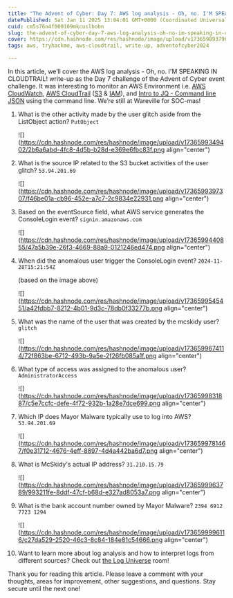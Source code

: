 ```yaml
---
title: "The Advent of Cyber: Day 7: AWS log analysis - Oh, no. I'M SPEAKING IN CLOUDTRAIL! (TryHackMe)"
datePublished: Sat Jan 11 2025 13:04:01 GMT+0000 (Coordinated Universal Time)
cuid: cm5s76n4f000109mkcuslbobn
slug: the-advent-of-cyber-day-7-aws-log-analysis-oh-no-im-speaking-in-cloudtrail-tryhackme
cover: https://cdn.hashnode.com/res/hashnode/image/upload/v1736598937967/6972cecc-cadd-4ae8-bfc0-7b82e375b9fe.png
tags: aws, tryhackme, aws-cloudtrail, write-up, adventofcyber2024

---
```


In this article, we’ll cover the AWS log analysis - Oh, no. I'M SPEAKING IN CLOUDTRAIL! write-up as the Day 7 challenge of the Advent of Cyber event challenge. It was interesting to monitor an AWS Environment i.e. [AWS CloudWatch](https://aws.amazon.com/cloudwatch/), [AWS CloudTrail](https://docs.aws.amazon.com/awscloudtrail/latest/userguide/cloudtrail-user-guide.html) ([S3](https://docs.aws.amazon.com/AmazonS3/latest/userguide/cloudtrail-logging.html) & [IAM](https://docs.aws.amazon.com/awscloudtrail/latest/userguide/security_iam_service-with-iam.html)), and [Intro to JQ - Command line JSON](https://www.baeldung.com/linux/jq-command-json) using the command line. We’re still at Wareville for SOC-mas!

1. What is the other activity made by the user glitch aside from the ListObject action? `PutObject`
    
    ![](https://cdn.hashnode.com/res/hashnode/image/upload/v1736599349402/2b6a6abd-4fc8-4d5b-b28d-e369e6fbc83f.png align="center")
    
2. What is the source IP related to the S3 bucket activities of the user glitch? `53.94.201.69`
    
    ![](https://cdn.hashnode.com/res/hashnode/image/upload/v1736599397307/f46be01a-cb96-452e-a7c7-2c9834e22931.png align="center")
    
3. Based on the eventSource field, what AWS service generates the ConsoleLogin event? `signin.amazonaws.com`
    
    ![](https://cdn.hashnode.com/res/hashnode/image/upload/v1736599440855/47a5b39e-26f3-4669-88a9-0121246ed474.png align="center")
    
4. When did the anomalous user trigger the ConsoleLogin event? `2024-11-28T15:21:54Z`  
      
    (based on the image above)
    
    ![](https://cdn.hashnode.com/res/hashnode/image/upload/v1736599545451/a42fdbb7-8212-4b01-9d3c-78db0f33277b.png align="center")
    
5. What was the name of the user that was created by the mcskidy user? `glitch`  
    
    ![](https://cdn.hashnode.com/res/hashnode/image/upload/v1736599674114/72f863be-6712-493b-9a5e-2f26fb085a1f.png align="center")
    
6. What type of access was assigned to the anomalous user? `AdministratorAccess`
    
    ![](https://cdn.hashnode.com/res/hashnode/image/upload/v1736599831887/c5e7ccfc-defe-4f72-932b-1a28e7dce699.png align="center")
    
7. Which IP does Mayor Malware typically use to log into AWS? `53.94.201.69`  
    
    ![](https://cdn.hashnode.com/res/hashnode/image/upload/v1736599781467/f0e31712-4676-4eff-8897-4d4a442ba6d7.png align="center")
    
8. What is McSkidy's actual IP address? `31.210.15.79`  
    
    ![](https://cdn.hashnode.com/res/hashnode/image/upload/v1736599963789/993211fe-8ddf-47cf-b68d-e327ad8053a7.png align="center")
    
9. What is the bank account number owned by Mayor Malware? `2394 6912 7723 1294`  
    
    ![](https://cdn.hashnode.com/res/hashnode/image/upload/v1736599996116/c27da529-2520-46c3-8c84-184e81c54666.png align="center")
    
10. Want to learn more about log analysis and how to interpret logs from different sources? Check out [the Log Universe](https://tryhackme.com/r/room/loguniverse) room!
    

Thank you for reading this article. Please leave a comment with your thoughts, areas for improvement, other suggestions, and questions. Stay secure until the next one!